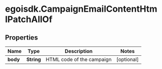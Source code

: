 # egoisdk.CampaignEmailContentHtmlPatchAllOf

## Properties

Name | Type | Description | Notes
------------ | ------------- | ------------- | -------------
**body** | **String** | HTML code of the campaign | [optional] 


